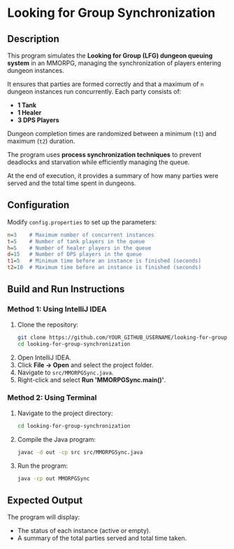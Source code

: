 # Looking for Group Synchronization

## Description
This program simulates the **Looking for Group (LFG) dungeon queuing system** in an MMORPG, managing the synchronization of players entering dungeon instances.

It ensures that parties are formed correctly and that a maximum of `n` dungeon instances run concurrently. Each party consists of:

- **1 Tank**
- **1 Healer**
- **3 DPS Players**

Dungeon completion times are randomized between a minimum (`t1`) and maximum (`t2`) duration.

The program uses **process synchronization techniques** to prevent deadlocks and starvation while efficiently managing the queue.

At the end of execution, it provides a summary of how many parties were served and the total time spent in dungeons.

## Configuration
Modify `config.properties` to set up the parameters:

```ini
n=3    # Maximum number of concurrent instances
t=5    # Number of tank players in the queue
h=5    # Number of healer players in the queue
d=15   # Number of DPS players in the queue
t1=5   # Minimum time before an instance is finished (seconds)
t2=10  # Maximum time before an instance is finished (seconds)
```

## Build and Run Instructions

### Method 1: Using IntelliJ IDEA
1. Clone the repository:
    ```sh
    git clone https://github.com/YOUR_GITHUB_USERNAME/looking-for-group-synchronization.git
    cd looking-for-group-synchronization
    ```
2. Open IntelliJ IDEA.
3. Click **File → Open** and select the project folder.
4. Navigate to `src/MMORPGSync.java`.
5. Right-click and select **Run 'MMORPGSync.main()'**.

### Method 2: Using Terminal
1. Navigate to the project directory:
    ```sh
    cd looking-for-group-synchronization
    ```
2. Compile the Java program:
    ```sh
    javac -d out -cp src src/MMORPGSync.java
    ```
3. Run the program:
    ```sh
    java -cp out MMORPGSync
    ```

## Expected Output
The program will display:
- The status of each instance (active or empty).
- A summary of the total parties served and total time taken.

